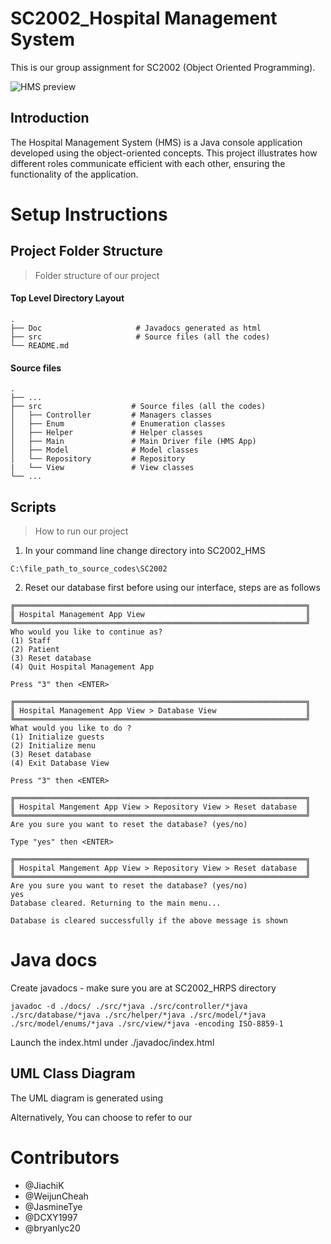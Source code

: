 # SC2002_Hospital Management System

This is our group assignment for SC2002 (Object Oriented Programming).

![HMS preview](https://github.com/user-attachments/assets/0c332592-f1df-4be2-ae18-2f2ed15da71b)

## Introduction
The Hospital Management System (HMS) is a Java console application developed using the object-oriented concepts. This project illustrates how different roles communicate efficient with each other, ensuring the functionality of the application.

# Setup Instructions

## Project Folder Structure

> Folder structure of our project

#### Top Level Directory Layout

```terminal
.                
├── Doc                     # Javadocs generated as html
├── src                     # Source files (all the codes)
└── README.md
```

#### Source files

```terminal
.
├── ...
├── src                    # Source files (all the codes)
│   ├── Controller         # Managers classes
│   ├── Enum               # Enumeration classes
│   ├── Helper             # Helper classes
│   ├── Main               # Main Driver file (HMS App)
│   ├── Model              # Model classes
│   └── Repository         # Repository
|   └── View               # View classes
└── ...
```

## Scripts

> How to run our project

1. In your command line change directory into SC2002_HMS

```terminal
C:\file_path_to_source_codes\SC2002
```

2. Reset our database first before using our interface, steps are as follows

```terminal
╔═════════════════════════════════════════════════════════════════╗
║ Hospital Management App View                                    ║
╚═════════════════════════════════════════════════════════════════╝
Who would you like to continue as?
(1) Staff
(2) Patient
(3) Reset database
(4) Quit Hospital Management App
```

`Press "3" then <ENTER>`

```terminal
╔═════════════════════════════════════════════════════════════════╗
║ Hospital Management App View > Database View                    ║
╚═════════════════════════════════════════════════════════════════╝
What would you like to do ?
(1) Initialize guests
(2) Initialize menu
(3) Reset database
(4) Exit Database View
```

`Press "3" then <ENTER>`

```terminal
╔═════════════════════════════════════════════════════════════════╗
║ Hospital Mangement App View > Repository View > Reset database  ║
╚═════════════════════════════════════════════════════════════════╝
Are you sure you want to reset the database? (yes/no)
```

`Type "yes" then <ENTER>`

```terminal
╔═════════════════════════════════════════════════════════════════╗
║ Hospital Mangement App View > Repository View > Reset database  ║
╚═════════════════════════════════════════════════════════════════╝
Are you sure you want to reset the database? (yes/no)
yes
Database cleared. Returning to the main menu...
```

`Database is cleared successfully if the above message is shown`

# Java docs

Create javadocs - make sure you are at SC2002_HRPS directory

```terminal
javadoc -d ./docs/ ./src/*java ./src/controller/*java ./src/database/*java ./src/helper/*java ./src/model/*java ./src/model/enums/*java ./src/view/*java -encoding ISO-8859-1
```

Launch the index.html under ./javadoc/index.html

## UML Class Diagram
The UML diagram is generated using 

Alternatively, You can choose to refer to our 

# Contributors

- @JiachiK      
- @WeijunCheah
- @JasmineTye
- @DCXY1997
- @bryanlyc20
